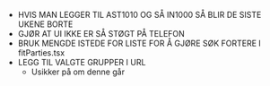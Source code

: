 - HVIS MAN LEGGER TIL AST1010 OG SÅ IN1000 SÅ BLIR DE SISTE UKENE BORTE
- GJØR AT UI IKKE ER SÅ STØGT PÅ TELEFON
- BRUK MENGDE ISTEDE FOR LISTE FOR Å GJØRE SØK FORTERE I fitParties.tsx
- LEGG TIL VALGTE GRUPPER I URL
  - Usikker på om denne går
